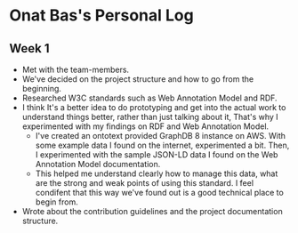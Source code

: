 # Onat Bas's Personal Log

## Week 1

- Met with the team-members. 
- We've decided on the project structure and how to go from the beginning.
- Researched W3C standards such as Web Annotation Model and RDF.
- I think It's a better idea to do prototyping and get into the actual
work to understand things better, rather than just talking about it, That's why
I experimented with my findings on RDF and Web Annotation Model.
  - I've created an ontotext provided GraphDB 8 instance on AWS. With some example
data I found on the internet, experimented a bit. Then, I experimented with the sample
JSON-LD data I found on the Web Annotation Model documentation. 
  - This helped me understand clearly how to manage this data, what are the strong
and weak points of using this standard. I feel condifent that this way we've found
out is a good technical place to begin from.
- Wrote about the contribution guidelines and the project documentation structure.

